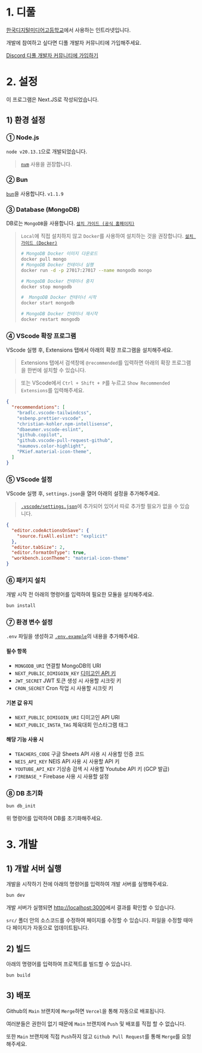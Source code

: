 # 1. 디풀

[한국디지털미디어고등학교](https://dimigo.hs.kr/)에서 사용하는 인트라넷입니다.

개발에 참여하고 싶다면 디풀 개발자 커뮤니티에 가입해주세요.

[Discord 디풀 개발자 커뮤니티에 가입하기
](https://discord.gg/U7FBXyPKM6)

# 2. 설정

이 프로그램은 Next.JS로 작성되었습니다.

## 1) 환경 설정

### ① Node.js
`node v20.13.1`으로 개발되었습니다.
> [`nvm`](https://github.com/nvm-sh/nvm) 사용을 권장합니다.

### ② Bun
[`bun`](https://bun.sh)을 사용합니다. `v1.1.9`

### ③ Database (MongoDB)

DB로는 `MongoDB`을 사용합니다. [`설치 가이드 (공식 홈페이지)`](https://www.mongodb.com/ko-kr/docs/manual/installation/)

> `Local`에 직접 설치하지 않고 `Docker`를 사용하여 설치하는 것을 권장합니다. [`설치 가이드 (Docker)`](https://hub.docker.com/_/mongo)
> ```bash
> # MongoDB Docker 이미지 다운로드
> docker pull mongo
> # MongoDB Docker 컨테이너 실행
> docker run -d -p 27017:27017 --name mongodb mongo
> ```
> ```bash
> # MongoDB Docker 컨테이너 중지
> docker stop mongodb
> ```
> 
> ```bash
> #  MongoDB Docker 컨테이너 시작
>docker start mongodb
> ```
> 
> ```bash
> # MongoDB Docker 컨테이너 재시작
> docker restart mongodb
> ```

### ④ VScode 확장 프로그램
VScode 실행 후, Extensions 탭에서 아래의 확장 프로그램을 설치해주세요.

> Extensions 탭에서 검색창에 `@recommended`를 입력하면 아래의 확장 프로그램을 한번에 설치할 수 있습니다.

> 또는 VScode에서 `Ctrl + Shift + P`를 누르고 `Show Recommended Extensions`를 입력해주세요.

```json
{
  "recommendations": [
    "bradlc.vscode-tailwindcss",
    "esbenp.prettier-vscode",
    "christian-kohler.npm-intellisense",
    "dbaeumer.vscode-eslint",
    "github.copilot",
    "github.vscode-pull-request-github",
    "naumovs.color-highlight",
    "PKief.material-icon-theme",
  ]
}
```

### ⑤ VScode 설정

VScode 실행 후, `settings.json`을 열어 아래의 설정을 추가해주세요.

> [`.vscode/settings.json`](./.vscode/settings.json)에 추가되어 있어서 따로 추가할 필요가 없을 수 있습니다.

```json
{
  "editor.codeActionsOnSave": {
    "source.fixAll.eslint": "explicit"
  },
  "editor.tabSize": 2,
  "editor.formatOnType": true,
  "workbench.iconTheme": "material-icon-theme"
}

```

### ⑥ 패키지 설치

개발 시작 전 아래의 명령어를 입력하여 필요한 모듈을 설치해주세요.

```bash
bun install
```

### ⑦ 환경 변수 설정

`.env` 파일을 생성하고 [`.env.example`](./.env.example)의 내용을 추가해주세요.

#### 필수 항목
- `MONGODB_URI` 연결할 MongoDB의 URI
- `NEXT_PUBLIC_DIMIGOIN_KEY` [디미고인 API 키](https://auth.dimigo.net/)
- `JWT_SECRET` JWT 토큰 생성 시 사용할 시크릿 키
- `CRON_SECRET` Cron 작업 시 사용할 시크릿 키

#### 기본 값 유지
- `NEXT_PUBLIC_DIMIGOIN_URI` 디미고인 API URI
- `NEXT_PUBLIC_INSTA_TAG` 체육대회 인스타그램 태그

#### 해당 기능 사용 시
- `TEACHERS_CODE` 구글 Sheets API 사용 시 사용할 인증 코드
- `NEIS_API_KEY` NEIS API 사용 시 사용할 API 키
- `YOUTUBE_API_KEY` 기상송 검색 시 사용할 Youtube API 키 (GCP 발급)
- `FIREBASE_*` Firebase 사용 시 사용할 설정


### ⑧ DB 초기화

```bash
bun db_init
```
위 명령어를 입력하여 DB를 초기화해주세요.



# 3. 개발

## 1) 개발 서버 실행

개발을 시작하기 전에 아래의 명령어를 입력하여 개발 서버를 실행해주세요.

```bash
bun dev
```

개발 서버가 실행되면 [http://localhost:3000](http://localhost:3000)에서 결과를 확인할 수 있습니다.

`src/` 폴더 안의 소스코드를 수정하여 페이지를 수정할 수 있습니다. 파일을 수정할 때마다 페이지가 자동으로 업데이트됩니다.

## 2) 빌드

아래의 명령어를 입력하여 프로젝트를 빌드할 수 있습니다.

```bash
bun build
```

## 3) 배포

Github의 `Main` 브랜치에 `Merge`하면 `Vercel`을 통해 자동으로 배포됩니다.

여러분들은 권한이 없기 때문에 `Main` 브랜치에 `Push` 및 배포를 직접 할 수 없습니다.

또한 `Main` 브랜치에 직접 `Push`하지 않고 `Github Pull Request`를 통해 `Merge`를 요청해주세요.



<!-- 배포를 위해서는 아래와 같은 명령어를 입력하여 빌드를 진행해주세요.

```bash
bun run build
``` -->
